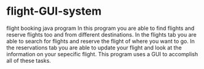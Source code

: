 # flight-GUI-system
flight booking java program
In this program you are able to find flights and reserve flights too and from different destinations.
In the flights tab you are able to search for flights and reserve the flight of where you want to go.
In the reservations tab you are able to update your flight and look at the information on your 
sepecific flight.  This program uses a GUI to accomplish all of these tasks.
